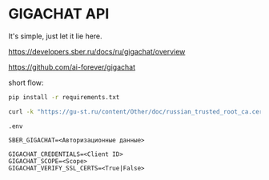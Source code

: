 # GIGACHAT API

It's simple, just let it lie here.

https://developers.sber.ru/docs/ru/gigachat/overview

https://github.com/ai-forever/gigachat

short flow:
```bash
pip install -r requirements.txt
```
```bash
curl -k "https://gu-st.ru/content/Other/doc/russian_trusted_root_ca.cer" -w "\n" >> $(python -m certifi)
```
`.env`
```
SBER_GIGACHAT=<Авторизационные данные>

GIGACHAT_CREDENTIALS=<Client ID>
GIGACHAT_SCOPE=<Scope>
GIGACHAT_VERIFY_SSL_CERTS=<True|False>
```